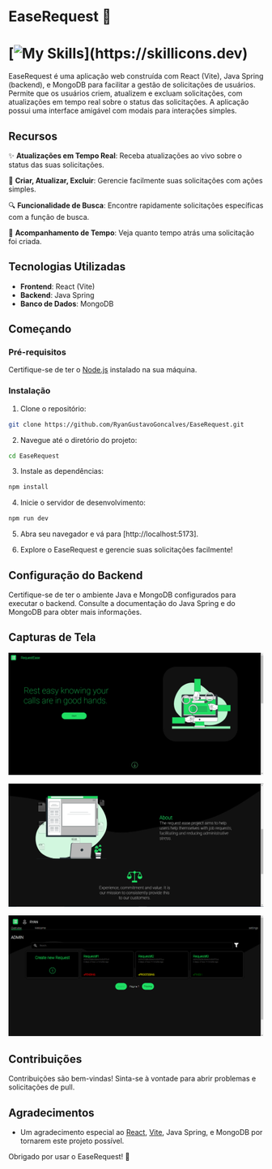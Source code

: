 # EaseRequest 🚀

# [![My Skills](https://skillicons.dev/icons?i=java,spring,vite,react,mongo,css,)](https://skillicons.dev)

EaseRequest é uma aplicação web construída com React (Vite), Java Spring (backend), e MongoDB para facilitar a gestão de solicitações de usuários. Permite que os usuários criem, atualizem e excluam solicitações, com atualizações em tempo real sobre o status das solicitações. A aplicação possui uma interface amigável com modais para interações simples.

## Recursos

✨ **Atualizações em Tempo Real**: Receba atualizações ao vivo sobre o status das suas solicitações.

📝 **Criar, Atualizar, Excluir**: Gerencie facilmente suas solicitações com ações simples.

🔍 **Funcionalidade de Busca**: Encontre rapidamente solicitações específicas com a função de busca.

📆 **Acompanhamento de Tempo**: Veja quanto tempo atrás uma solicitação foi criada.

## Tecnologias Utilizadas

- **Frontend**: React (Vite)
- **Backend**: Java Spring
- **Banco de Dados**: MongoDB

## Começando

### Pré-requisitos

Certifique-se de ter o [Node.js](https://nodejs.org/) instalado na sua máquina.

### Instalação

1. Clone o repositório:

```bash
git clone https://github.com/RyanGustavoGoncalves/EaseRequest.git
```

2. Navegue até o diretório do projeto:

```bash
cd EaseRequest
```

3. Instale as dependências:

```bash
npm install
```

4. Inicie o servidor de desenvolvimento:

```bash
npm run dev
```

5. Abra seu navegador e vá para [http://localhost:5173].

6. Explore o EaseRequest e gerencie suas solicitações facilmente!

## Configuração do Backend

Certifique-se de ter o ambiente Java e MongoDB configurados para executar o backend. Consulte a documentação do Java Spring e do MongoDB para obter mais informações.

## Capturas de Tela

![Captura de Tela 1](frontend/src/assets/HomeEaseRequest.png)

![Captura de Tela 2](frontend/src/assets/AboutHomeEaseRequest.png)

![Captura de Tela 3](frontend/src/assets/Request.png)

## Contribuições

Contribuições são bem-vindas! Sinta-se à vontade para abrir problemas e solicitações de pull.

## Agradecimentos

- Um agradecimento especial ao [React](https://reactjs.org/), [Vite](https://vitejs.dev/), Java Spring, e MongoDB por tornarem este projeto possível.

Obrigado por usar o EaseRequest! 🌟
